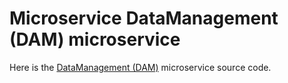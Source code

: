 # Microservice DataManagement (DAM) microservice

Here is the [DataManagement (DAM)](https://regardsoss.github.io/docs/development/backend/services/dam/overview/) microservice source code.
